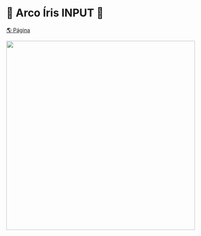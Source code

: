 # 🌈 Arco Íris INPUT 🌈
  
[🌎 Página](https://andressadacosta.github.io/arcoIrisInput/)
  
  <img width=500 src="https://github.com/AndressaDaCosta/arcoIrisInput/blob/main/Captura%20de%20Tela%202022-04-10%20a%CC%80s%2016.07.23.png?raw=true">
 
